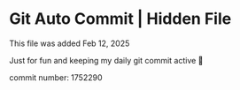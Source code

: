 # Git Auto Commit | Hidden File

This file was added Feb 12, 2025

Just for fun and keeping my daily git commit active 🤪

commit number: 1752290
